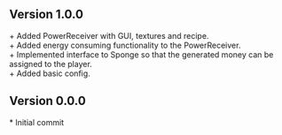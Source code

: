 Version 1.0.0
-------------

\+ Added PowerReceiver with GUI, textures and recipe.  
\+ Added energy consuming functionality to the PowerReceiver.  
\+ Implemented interface to Sponge so that the generated money can be assigned to the player.  
\+ Added basic config.  


Version 0.0.0
-------------

\* Initial commit  
